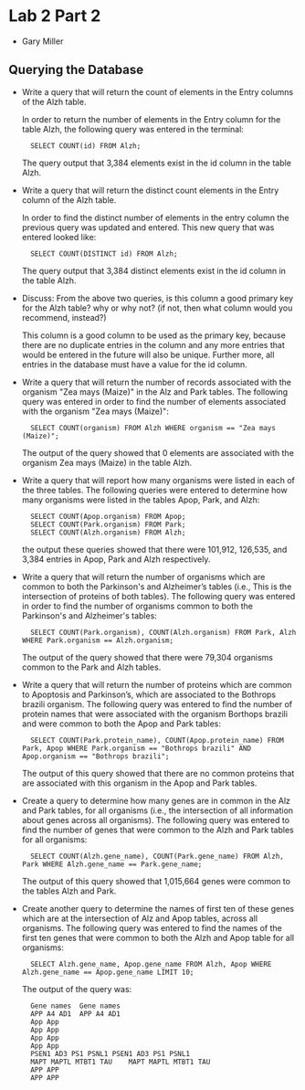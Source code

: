 # Lab 2 Part 2

+ Gary Miller

## Querying the Database

+ Write a query that will return the count of elements in the Entry columns of the Alzh table.
	
	In order to return the number of elements in the Entry column for the table Alzh, the following query was entered in the terminal:

		SELECT COUNT(id) FROM Alzh;

	The query output that 3,384 elements exist in the id column in the table Alzh.

+ Write a query that will return the distinct count elements in the Entry column of the Alzh table.
	
	In order to find the distinct number of elements in the entry column the previous query was updated and entered. This new query that was entered looked like:

		SELECT COUNT(DISTINCT id) FROM Alzh;

	The query output that 3,384 distinct elements exist in the id column in the table Alzh.

+ Discuss: From the above two queries, is this column a good primary key for the Alzh table? why or why not? (if not, then what column would you recommend, instead?)
	
	This column is a good column to be used as the primary key, because there are no duplicate entries in the column and any more entries that would be entered in the future will also be unique. Further more, all entries in the database must have a value for the id column.

+ Write a query that will return the number of records associated with the organism "Zea mays (Maize)" in the Alz and Park tables.
	The following query was entered in order to find the number of elements associated with the organism "Zea mays (Maize)":

		SELECT COUNT(organism) FROM Alzh WHERE organism == "Zea mays (Maize)";

	The output of the query showed that 0 elements are associated with the organism Zea mays (Maize) in the table Alzh.

+ Write a query that will report how many organisms were listed in each of the three tables.
	The following queries were entered to determine how many organisms were listed in the tables Apop, Park, and Alzh:

		SELECT COUNT(Apop.organism) FROM Apop;
		SELECT COUNT(Park.organism) FROM Park;
		SELECT COUNT(Alzh.organism) FROM Alzh;

	the output these queries showed that there were 101,912, 126,535, and 3,384 entries in Apop, Park and Alzh respectively.

+ Write a query that will return the number of organisms which are common to both the Parkinson's and Alzheimer’s tables (i.e., This is the intersection of proteins of both tables).
	The following query was entered in order to find the number of organisms common to both the Parkinson's and Alzheimer's tables:

		SELECT COUNT(Park.organism), COUNT(Alzh.organism) FROM Park, Alzh WHERE Park.organism == Alzh.organism;

	The output of the query showed that there were 79,304 organisms common to the Park and Alzh tables.

+ Write a query that will return the number of proteins which are common to Apoptosis and Parkinson’s, which are associated to the Bothrops brazili organism.
	The following query was entered to find the number of protein names that were associated with the organism Borthops brazili and were common to both the Apop and Park tables:

		SELECT COUNT(Park.protein_name), COUNT(Apop.protein_name) FROM Park, Apop WHERE Park.organism == "Bothrops brazili" AND Apop.organism == "Bothrops brazili";

	The output of this query showed that there are no common proteins that are associated with this organism in the Apop and Park tables.

+ Create a query to determine how many genes are in common in the Alz and Park tables,
for all organisms (i.e., the intersection of all information about genes across
all organisms).
	The following query was entered to find the number of genes that were common to the Alzh and Park tables for all organisms:

		SELECT COUNT(Alzh.gene_name), COUNT(Park.gene_name) FROM Alzh, Park WHERE Alzh.gene_name == Park.gene_name;

	The output of this query showed that 1,015,664 genes were common to the tables Alzh and Park.

+ Create another query to determine the names of first ten of these genes which are at the intersection of Alz and Apop tables, across all organisms.
	The following query was entered to find the names of the first ten genes that were common to both the Alzh and Apop table for all organisms:

		SELECT Alzh.gene_name, Apop.gene_name FROM Alzh, Apop WHERE Alzh.gene_name == Apop.gene_name LIMIT 10;

	The output of the query was:

		Gene names	Gene names
		APP A4 AD1	APP A4 AD1
		App	App
		App	App
		App	App
		App	App
		PSEN1 AD3 PS1 PSNL1	PSEN1 AD3 PS1 PSNL1
		MAPT MAPTL MTBT1 TAU	MAPT MAPTL MTBT1 TAU
		APP	APP
		APP	APP
		

		
		


		

		

		

		

		


